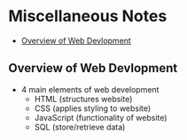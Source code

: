# Miscellaneous Notes
<!-- no toc -->
- [Overview of Web Devlopment](#overview-of-web-devlopment-)

## Overview of Web Devlopment <a name="overview-of-web-devlopment-"></a>
- 4 main elements of web development
  - HTML (structures website)
  - CSS (applies styling to website)
  - JavaScript (functionality of website)
  - SQL (store/retrieve data)
